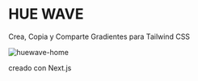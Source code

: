 # HUE WAVE
Crea, Copia y Comparte Gradientes para Tailwind CSS

![huewave-home](https://github.com/Esteban-Montecinos/hue-wave/assets/81337401/37a7d61a-06aa-4600-9b2b-eb43cf697169)


creado con Next.js
